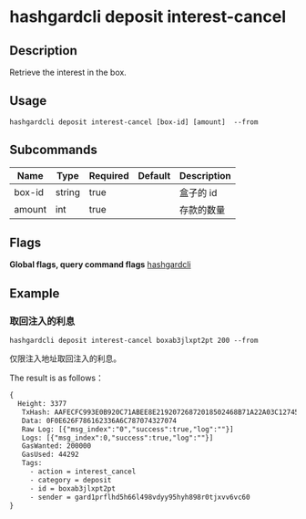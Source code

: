 # hashgardcli deposit interest-cancel

## Description

Retrieve the interest in the box.



## Usage

```shell
hashgardcli deposit interest-cancel [box-id] [amount]  --from
```



## Subcommands

| Name| Type  | Required | Default   | Description        |
| ------ | ------ | -------- | ------ | ------------ |
| box-id | string | true       |        | 盒子的 id |
| amount | int    | true       |        | 存款的数量   |



## Flags

**Global flags, query command flags** [hashgardcli](../README.md)

## Example
### 取回注入的利息

```shell
hashgardcli deposit interest-cancel boxab3jlxpt2pt 200 --from
```

仅限注入地址取回注入的利息。



The result is as follows：

```txt
{
  Height: 3377
   TxHash: AAFECFC993E0B920C71ABEE8E21920726872018502468B71A22A03C12745412E
   Data: 0F0E626F786162336A6C787074327074
   Raw Log: [{"msg_index":"0","success":true,"log":""}]
   Logs: [{"msg_index":0,"success":true,"log":""}]
   GasWanted: 200000
   GasUsed: 44292
   Tags:
     - action = interest_cancel
     - category = deposit
     - id = boxab3jlxpt2pt
     - sender = gard1prflhd5h66l498vdyy95hyh898r0tjxvv6vc60
}
```
